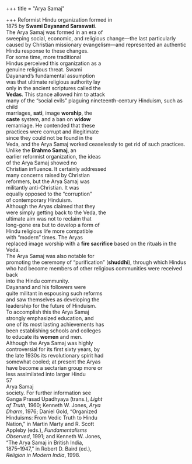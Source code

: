 +++
title = "Arya Samaj"

+++
Reformist Hindu organization formed in  
1875 by **Swami Dayanand Saraswati**.  
The Arya Samaj was formed in an era of  
sweeping social, economic, and religious change—the last particularly  
caused by Christian missionary evangelism—and represented an authentic  
Hindu response to these changes.  
For some time, more traditional  
Hindus perceived this organization as a  
genuine religious threat. Swami  
Dayanand’s fundamental assumption  
was that ultimate religious authority lay  
only in the ancient scriptures called the  
**Vedas**. This stance allowed him to attack  
many of the “social evils” plaguing nineteenth-century Hinduism, such as child  
marriages, **sati**, image **worship**, the  
**caste** system, and a ban on **widow**  
remarriage. He contended that these  
practices were corrupt and illegitimate  
since they could not be found in the  
Veda, and the Arya Samaj worked ceaselessly to get rid of such practices.  
Unlike the **Brahmo Samaj**, an  
earlier reformist organization, the ideas  
of the Arya Samaj showed no  
Christian influence. It certainly addressed  
many concerns raised by Christian  
reformers, but the Arya Samaj was  
militantly anti-Christian. It was  
equally opposed to the “corruption”  
of contemporary Hinduism.  
Although the Aryas claimed that they  
were simply getting back to the Veda, the  
ultimate aim was not to reclaim that  
long-gone era but to develop a form of  
Hindu religious life more compatible  
with “modern” times. The Aryas  
replaced image worship with a **fire sacrifice** based on the rituals in the Veda.  
The Arya Samaj was also notable for  
promoting the ceremony of “purification” (**shuddhi**), through which Hindus  
who had become members of other religious communities were received back  
into the Hindu community.  
Dayanand and his followers were  
quite militant in espousing such reforms  
and saw themselves as developing the  
leadership for the future of Hinduism.  
To accomplish this the Arya Samaj  
strongly emphasized education, and  
one of its most lasting achievements has  
been establishing schools and colleges  
to educate its **women** and men.  
Although the Arya Samaj was highly  
controversial for its first sixty years, by  
the late 1930s its revolutionary spirit had  
somewhat cooled; at present the Aryas  
have become a sectarian group more or  
less assimilated into larger Hindu  
57  
Arya Samaj  
society. For further information see  
Ganga Prasad Upadhyaya (trans.), *Light*  
*of Truth*, 1960; Kenneth W. Jones, *Arya*  
*Dharm*, 1976; Daniel Gold, “Organized  
Hinduisms: From Vedic Truth to Hindu  
Nation,” in Martin Marty and R. Scott  
Appleby (eds.), *Fundamentalisms*  
*Observed*, 1991; and Kenneth W. Jones,  
“The Arya Samaj in British India,  
1875–1947,” in Robert D. Baird (ed.),  
*Religion in Modern India*, 1998.